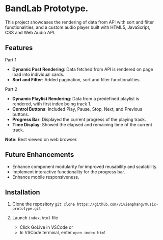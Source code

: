# BandLab Prototype.

This project showcases the rendering of data from API with sort and filter functionalities, and a custom audio player built with HTML5, JavaScript, CSS and Web Audio API.

## Features

Part 1
- **Dynamic Post Rendering**: Data fetched from API is rendered on page load into individual cards.
- **Sort and Filter**: Added pagination, sort and filter functionalities.

Part 2
- **Dynamic Playlist Rendering**: Data from a predefined playlist is rendered, with first index being track 1.
- **Control Buttons**: Included Play, Pause, Stop, Next, and Previous buttons.
- **Progress Bar**: Displayed the current progress of the playing track.
- **Time Display**: Showed the elapsed and remaining time of the current track.

**Note:** Best viewed on web browser.

## Future Enhancements

- Enhance component modularity for improved reusability and scalability.
- Implement interactive functionality for the progress bar.
- Enhance mobile responsiveness.

## Installation

1. Clone the repository
`git clone https://github.com/vivienphang/music-prototype.git`

2. Launch `index.html` file
   - Click GoLive in VSCode or
   - In VSCode terminal, enter `open index.html`
